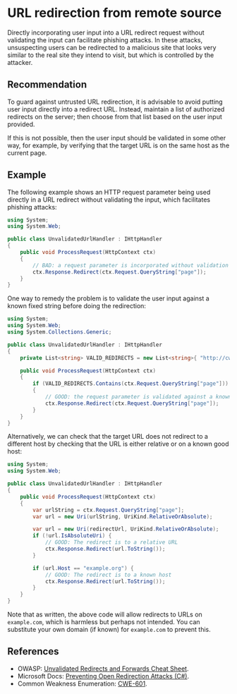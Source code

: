 # URL redirection from remote source
Directly incorporating user input into a URL redirect request without validating the input can facilitate phishing attacks. In these attacks, unsuspecting users can be redirected to a malicious site that looks very similar to the real site they intend to visit, but which is controlled by the attacker.


## Recommendation
To guard against untrusted URL redirection, it is advisable to avoid putting user input directly into a redirect URL. Instead, maintain a list of authorized redirects on the server; then choose from that list based on the user input provided.

If this is not possible, then the user input should be validated in some other way, for example, by verifying that the target URL is on the same host as the current page.


## Example
The following example shows an HTTP request parameter being used directly in a URL redirect without validating the input, which facilitates phishing attacks:


```csharp
using System;
using System.Web;

public class UnvalidatedUrlHandler : IHttpHandler
{
    public void ProcessRequest(HttpContext ctx)
    {
        // BAD: a request parameter is incorporated without validation into a URL redirect
        ctx.Response.Redirect(ctx.Request.QueryString["page"]);
    }
}

```
One way to remedy the problem is to validate the user input against a known fixed string before doing the redirection:


```csharp
using System;
using System.Web;
using System.Collections.Generic;

public class UnvalidatedUrlHandler : IHttpHandler
{
    private List<string> VALID_REDIRECTS = new List<string>{ "http://cwe.mitre.org/data/definitions/601.html", "http://cwe.mitre.org/data/definitions/79.html" };

    public void ProcessRequest(HttpContext ctx)
    {
        if (VALID_REDIRECTS.Contains(ctx.Request.QueryString["page"]))
        {
            // GOOD: the request parameter is validated against a known list of strings
            ctx.Response.Redirect(ctx.Request.QueryString["page"]);
        }
    }
}
```
Alternatively, we can check that the target URL does not redirect to a different host by checking that the URL is either relative or on a known good host:


```csharp
using System;
using System.Web;

public class UnvalidatedUrlHandler : IHttpHandler
{
    public void ProcessRequest(HttpContext ctx)
    {
        var urlString = ctx.Request.QueryString["page"];
        var url = new Uri(urlString, UriKind.RelativeOrAbsolute);

        var url = new Uri(redirectUrl, UriKind.RelativeOrAbsolute);
        if (!url.IsAbsoluteUri) {
            // GOOD: The redirect is to a relative URL
            ctx.Response.Redirect(url.ToString());
        }

        if (url.Host == "example.org") {
            // GOOD: The redirect is to a known host
            ctx.Response.Redirect(url.ToString());
        }
    }
}
```
Note that as written, the above code will allow redirects to URLs on `example.com`, which is harmless but perhaps not intended. You can substitute your own domain (if known) for `example.com` to prevent this.


## References
* OWASP: [ Unvalidated Redirects and Forwards Cheat Sheet](https://cheatsheetseries.owasp.org/cheatsheets/Unvalidated_Redirects_and_Forwards_Cheat_Sheet.html).
* Microsoft Docs: [Preventing Open Redirection Attacks (C\#)](https://docs.microsoft.com/en-us/aspnet/mvc/overview/security/preventing-open-redirection-attacks).
* Common Weakness Enumeration: [CWE-601](https://cwe.mitre.org/data/definitions/601.html).
